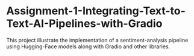# Assignment-1-Integrating-Text-to-Text-AI-Pipelines-with-Gradio
This project illustrate the implementation of  a sentiment-analysis pipeline using Hugging-Face models along with Gradio and other libraries.
